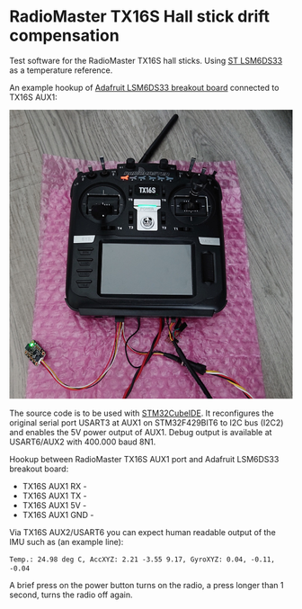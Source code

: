 # RadioMaster TX16S Hall stick drift compensation

Test software for the RadioMaster TX16S hall sticks. Using [ST LSM6DS33](https://www.st.com/en/mems-and-sensors/lsm6ds33.html) as a temperature reference.

An example hookup of [Adafruit LSM6DS33 breakout board](https://www.adafruit.com/product/4480) connected to TX16S AUX1:

<img src="media/TX16S_LSM6DS33_hookup.jpg">

The source code is to be used with [STM32CubeIDE](https://www.st.com/en/development-tools/stm32cubeide.html). It reconfigures the original serial port USART3 at AUX1 on STM32F429BIT6 to I2C bus (I2C2) and enables the 5V power output of AUX1. Debug output is available at USART6/AUX2 with 400.000 baud 8N1.

Hookup between RadioMaster TX16S AUX1 port and Adafruit LSM6DS33 breakout board:

* TX16S AUX1 RX - 
* TX16S AUX1 TX - 
* TX16S AUX1 5V - 
* TX16S AUX1 GND - 

Via TX16S AUX2/USART6 you can expect human readable output of the IMU such as (an example line):
```
Temp.: 24.98 deg C, AccXYZ: 2.21 -3.55 9.17, GyroXYZ: 0.04, -0.11, -0.04
```

A brief press on the power button turns on the radio, a press longer than 1 second, turns the radio off again.
